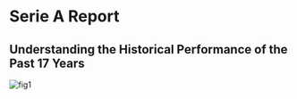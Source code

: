 # Serie A Report
## Understanding the Historical Performance of the Past 17 Years


![fig1](http://localhost:8888/view/images/championships.jpg)

